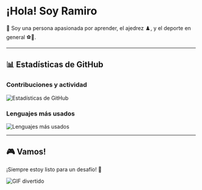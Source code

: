 # ¡Hola! Soy Ramiro

👋 Soy una persona apasionada por aprender, el ajedrez ♟️, y el deporte en general ⚽🏀.

---

## 📊 Estadísticas de GitHub

### Contribuciones y actividad
![Estadísticas de GitHub](https://github-readme-stats.vercel.app/api?username=TuUsuario&show_icons=true&theme=radical&hide_border=true&include_all_commits=true)

### Lenguajes más usados
![Lenguajes más usados](https://github-readme-stats.vercel.app/api/top-langs/?username=TuUsuario&layout=compact&theme=radical&hide_border=true)

---

## 🎮 Vamos!

¡Siempre estoy listo para un desafío! 🚀

![GIF divertido](https://media.tenor.com/9AhA9h8JP6oAAAAM/cat-chess.gif)
